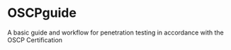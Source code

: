 # OSCPguide
A basic guide and workflow for penetration testing in accordance with the OSCP Certification
